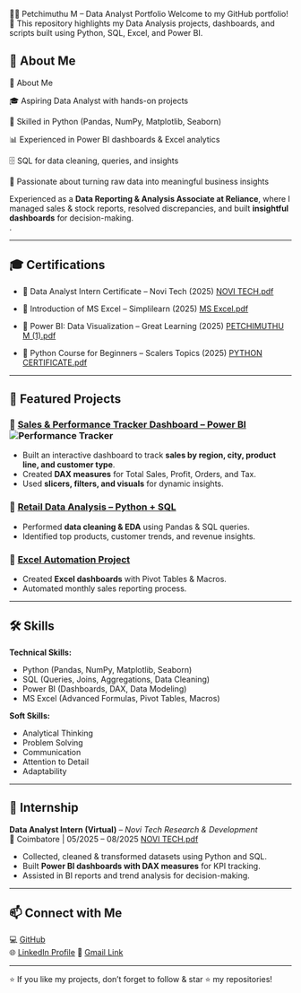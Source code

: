 👨‍💻 Petchimuthu M – Data Analyst Portfolio
Welcome to my GitHub portfolio! 🚀
This repository highlights my Data Analysis projects, dashboards, and scripts built using Python, SQL, Excel, and Power BI.


## 👋 About Me  
🔹 About Me

🎓 Aspiring Data Analyst with hands-on projects

🐍 Skilled in Python (Pandas, NumPy, Matplotlib, Seaborn)

📊 Experienced in Power BI dashboards & Excel analytics

🗄️ SQL for data cleaning, queries, and insights

📌 Passionate about turning raw data into meaningful business insights

Experienced as a **Data Reporting & Analysis Associate at Reliance**, where I managed sales & stock reports, resolved discrepancies, and built **insightful dashboards** for decision-making.  
.  

---

## 🎓 Certifications  
- 📜 Data Analyst Intern Certificate – Novi Tech (2025)  [NOVI TECH.pdf](https://github.com/user-attachments/files/22072146/NOVI.TECH.pdf)


- 📜 Introduction of MS Excel – Simplilearn (2025) [MS Excel.pdf](https://github.com/user-attachments/files/22072076/MS.Excel.pdf)

- 📜 Power BI: Data Visualization – Great Learning (2025)  [PETCHIMUTHU M (1).pdf](https://github.com/user-attachments/files/22072017/PETCHIMUTHU.M.1.pdf)

- 📜 Python Course for Beginners – Scalers Topics (2025)  [PYTHON CERTIFICATE.pdf](https://github.com/user-attachments/files/22072166/PYTHON.CERTIFICATE.pdf)


---

## 📂 Featured Projects  

### 🔹 [Sales & Performance Tracker Dashboard – Power BI](#) ![Performance Tracker](https://github.com/user-attachments/assets/e9241369-c381-44f3-baf5-06994497ec43)



- Built an interactive dashboard to track **sales by region, city, product line, and customer type**.  
- Created **DAX measures** for Total Sales, Profit, Orders, and Tax.  
- Used **slicers, filters, and visuals** for dynamic insights.  

### 🔹 [Retail Data Analysis – Python + SQL](#)  
- Performed **data cleaning & EDA** using Pandas & SQL queries.  
- Identified top products, customer trends, and revenue insights.  

### 🔹 [Excel Automation Project](#)  
- Created **Excel dashboards** with Pivot Tables & Macros.  
- Automated monthly sales reporting process.  

---

## 🛠 Skills  

**Technical Skills:**  
- Python (Pandas, NumPy, Matplotlib, Seaborn)  
- SQL (Queries, Joins, Aggregations, Data Cleaning)  
- Power BI (Dashboards, DAX, Data Modeling)  
- MS Excel (Advanced Formulas, Pivot Tables, Macros)  

**Soft Skills:**  
- Analytical Thinking  
- Problem Solving  
- Communication  
- Attention to Detail  
- Adaptability  

---

## 💼 Internship  

**Data Analyst Intern (Virtual)** – *Novi Tech Research & Development*  
📍 Coimbatore | 05/2025 – 08/2025  [NOVI TECH.pdf](https://github.com/user-attachments/files/22072207/NOVI.TECH.pdf)


- Collected, cleaned & transformed datasets using Python and SQL.  
- Built **Power BI dashboards with DAX measures** for KPI tracking.  
- Assisted in BI reports and trend analysis for decision-making.  

---

## 📫 Connect with Me  
💻 [GitHub](https://github.com/petchimuthum15)  
🌐 [LinkedIn Profile](https://www.linkedin.com/in/petchimuthu-m-4a4b1036a)
📧  [Gmail Link](https://mail.google.com/mail/?view=cm&fs=1&to=petchimuthum002@gmail.com)




---

⭐ If you like my projects, don’t forget to follow & star ⭐ my repositories!

